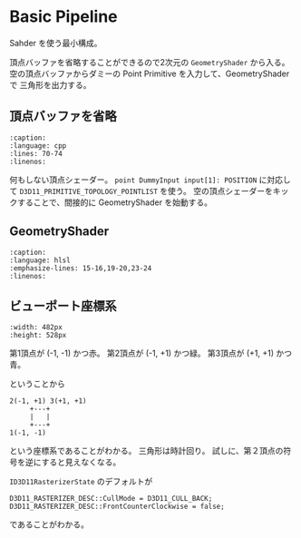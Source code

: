 # Basic Pipeline

Sahder を使う最小構成。

頂点バッファを省略することができるので2次元の `GeometryShader` から入る。
空の頂点バッファからダミーの Point Primitive を入力して、GeometryShader で 三角形を出力する。

## 頂点バッファを省略

```{literalinclude} ../../samples/BasicPipeline/gorilla/pipeline.cpp
:caption:
:language: cpp
:lines: 70-74
:linenos:
```

何もしない頂点シェーダー。
`point DummyInput input[1]: POSITION` に対応して `D3D11_PRIMITIVE_TOPOLOGY_POINTLIST` を使う。
空の頂点シェーダーをキックすることで、間接的に GeometryShader を始動する。

## GeometryShader

```{literalinclude} ../../samples/BasicPipeline/basic.hlsl
:caption:
:language: hlsl
:emphasize-lines: 15-16,19-20,23-24
:linenos:
```

## ビューポート座標系

```{image} ./basic_pipeline.jpg
:width: 482px
:height: 528px
```

第1頂点が (-1, -1) かつ赤。
第2頂点が (-1, +1) かつ緑。
第3頂点が (+1, +1) かつ青。

ということから

```
2(-1, +1) 3(+1, +1)
     +---+
     |   |
     +---+
1(-1, -1)
```

という座標系であることがわかる。
三角形は時計回り。
試しに、第２頂点の符号を逆にすると見えなくなる。

`ID3D11RasterizerState` のデフォルトが 

```
D3D11_RASTERIZER_DESC::CullMode = D3D11_CULL_BACK;
D3D11_RASTERIZER_DESC::FrontCounterClockwise = false;
```

であることがわかる。
